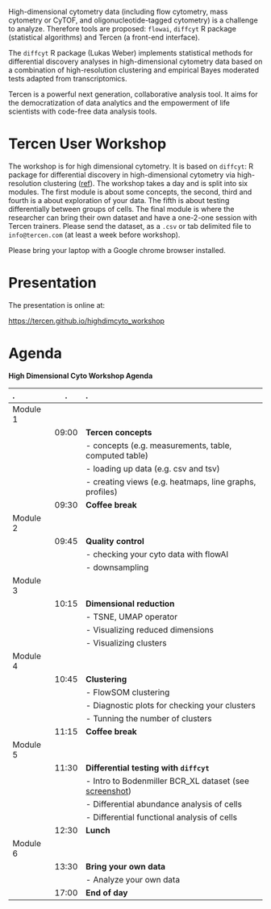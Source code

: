 High-dimensional cytometry data (including flow cytometry, mass cytometry or CyTOF, and oligonucleotide-tagged cytometry) is a challenge to analyze. Therefore tools are proposed: `flowai`, `diffcyt` R package (statistical algorithms) and Tercen (a front-end interface).

The `diffcyt` R package (Lukas Weber) implements statistical methods for differential discovery analyses in high-dimensional cytometry data based on a combination of high-resolution clustering and empirical Bayes moderated tests adapted from transcriptomics.

Tercen is a powerful next generation, collaborative analysis tool.  It aims for the democratization of data analytics and the empowerment of life scientists with code-free data analysis tools.

# Tercen User Workshop

The workshop is for high dimensional cytometry. It is based on `diffcyt`: R package for differential discovery in high-dimensional cytometry via high-resolution clustering ([ref](https://www.nature.com/articles/s42003-019-0415-5)). The workshop takes a day and is split into six modules. The first module is about some concepts, the second, third and fourth is a about exploration of your data. The fifth is about testing differentially between groups of cells. The final module is where the researcher can bring their own dataset and have a one-2-one session with Tercen trainers. Please send the dataset, as a `.csv` or tab delimited file to `info@tercen.com` (at least a week before workshop).

Please bring your laptop with a Google chrome browser installed.

# Presentation

The presentation is online at:

https://tercen.github.io/highdimcyto_workshop

# Agenda

__High Dimensional Cyto Workshop Agenda__

|     .     |     .    |  .
| :---      | :---:    | :---
| Module 1  |          |
|           | 09:00    | __Tercen concepts__
|           |          | - concepts (e.g. measurements, table, computed table)
|           |          | - loading up data (e.g. csv and tsv)
|           |          | - creating views (e.g. heatmaps, line graphs, profiles)
|           | 09:30    | __Coffee break__
| Module 2  |          | 
|           | 09:45    | __Quality control__
|           |          | - checking your cyto data with flowAI
|           |          | - downsampling
| Module 3  |          | 
|           | 10:15    | __Dimensional reduction__
|           |          | - TSNE, UMAP operator
|           |          | - Visualizing reduced dimensions
|           |          | - Visualizing clusters
| Module 4  |          | 
|           | 10:45    | __Clustering__
|           |          | - FlowSOM clustering
|           |          | - Diagnostic plots for checking your clusters
|           |          | - Tunning the number of clusters
|           | 11:15    | __Coffee break__
| Module 5  |          | 
|           | 11:30    | __Differential testing with `diffcyt`__
|           |          | - Intro to Bodenmiller BCR_XL dataset (see [screenshot](https://github.com/tercen/highdimcyto_workshop/blob/master/images/bodenmiller.png))
|           |          | - Differential abundance analysis of cells
|           |          | - Differential functional analysis of cells
|           | 12:30    | __Lunch__
| Module 6  |          | 
|           | 13:30    | __Bring your own data__
|           |          | - Analyze your own data
|           | 17:00    | __End of day__
